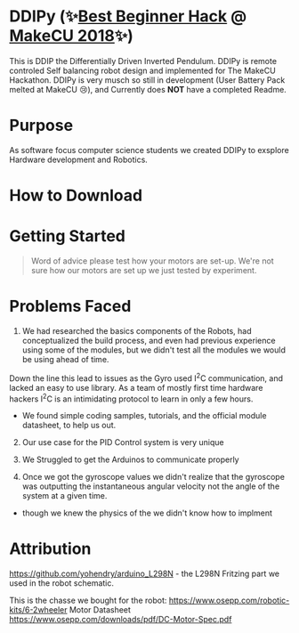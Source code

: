 # DDIPy (:sparkles:[Best Beginner Hack](https://devpost.com/software/ddipy) @ [MakeCU 2018](https://www.makecu.org/):sparkles:)

This is DDIP the Differentially Driven Inverted Pendulum. DDIPy is remote controled Self balancing robot design and implemented for The MakeCU Hackathon. DDIPy is very musch so still in development (User Battery Pack melted at MakeCU :cry:), and Currently does **NOT** have a completed Readme.
# Purpose

As software focus computer science students we created DDIPy to exsplore Hardware development and Robotics.

# How to Download

# Getting Started

> Word of advice please test how your motors are set-up.
> We're not sure how our motors are set up we just tested by
> experiment.

# Problems Faced

1. We had researched the basics components of the Robots, had conceptualized the build process, and even had previous experience using some of the modules, but we didn't test all the modules we would be using ahead of time.

Down the line this lead to issues as the Gyro used I<sup>2</sup>C communication, and lacked an easy to use library. As a team of mostly first time hardware hackers I<sup>2</sup>C is an intimidating protocol to learn in only a few hours.
 * We found simple coding samples, tutorials, and the official module datasheet, to help us out.

2. Our use case for the PID Control system is very unique

3. We Struggled to get the Arduinos to communicate properly

4. Once we got the gyroscope values we didn't realize that the gyroscope was outputting the instantaneous angular velocity not the angle of the system at a given time.
* though we knew the physics of the we didn't know how to implment

# Attribution

https://github.com/yohendry/arduino_L298N - the L298N Fritzing part we used in the robot schematic.

This is the chasse we bought for the robot:
https://www.osepp.com/robotic-kits/6-2wheeler
Motor Datasheet
https://www.osepp.com/downloads/pdf/DC-Motor-Spec.pdf
